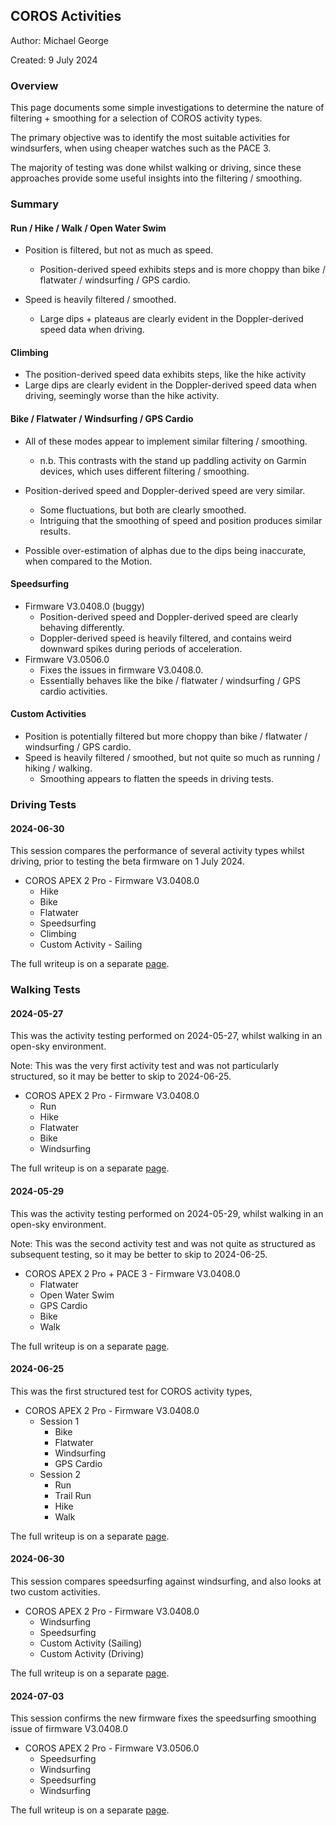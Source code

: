 ## COROS Activities

Author: Michael George

Created: 9 July 2024



### Overview

This page documents some simple investigations to determine the nature of filtering + smoothing for a selection of COROS activity types.

The primary objective was to identify the most suitable activities for windsurfers, when using cheaper watches such as the PACE 3.

The majority of testing was done whilst walking or driving, since these approaches provide some useful insights into the filtering / smoothing.



### Summary

#### Run / Hike / Walk / Open Water Swim

- Position is filtered, but not as much as speed.
  - Position-derived speed exhibits steps and is more choppy than bike / flatwater / windsurfing / GPS cardio.

- Speed is heavily filtered / smoothed.
  - Large dips + plateaus are clearly evident in the Doppler-derived speed data when driving.



#### Climbing

- The position-derived speed data exhibits steps, like the hike activity
- Large dips are clearly evident in the Doppler-derived speed data when driving, seemingly worse than the hike activity.



#### Bike / Flatwater / Windsurfing / GPS Cardio

- All of these modes appear to implement similar filtering / smoothing.
  - n.b. This contrasts with the stand up paddling activity on Garmin devices, which uses different filtering / smoothing.

- Position-derived speed and Doppler-derived speed are very similar.
  - Some fluctuations, but both are clearly smoothed.
  - Intriguing that the smoothing of speed and position produces similar results.

- Possible over-estimation of alphas due to the dips being inaccurate, when compared to the Motion.



#### Speedsurfing

- Firmware V3.0408.0 (buggy)
  - Position-derived speed and Doppler-derived speed are clearly behaving differently.
  - Doppler-derived speed is heavily filtered, and contains weird downward spikes during periods of acceleration.
- Firmware V3.0506.0
  - Fixes the issues in firmware V3.0408.0.
  - Essentially behaves like the bike / flatwater / windsurfing / GPS cardio activities.



#### Custom Activities

- Position is potentially filtered but more choppy than bike / flatwater / windsurfing / GPS cardio.
- Speed is heavily filtered / smoothed, but not quite so much as running / hiking / walking.
  - Smoothing appears to flatten the speeds in driving tests.




### Driving Tests

#### 2024-06-30

This session compares the performance of several activity types whilst driving, prior to testing the beta firmware on 1 July 2024.

- COROS APEX 2 Pro - Firmware V3.0408.0
  - Hike
  - Bike
  - Flatwater
  - Speedsurfing
  - Climbing
  - Custom Activity - Sailing

The full writeup is on a separate [page](driving-2024-06-30/README.md).



### Walking Tests

#### 2024-05-27

This was the activity testing performed on 2024-05-27, whilst walking in an open-sky environment.

Note: This was the very first activity test and was not particularly structured, so it may be better to skip to 2024-06-25.

- COROS APEX 2 Pro - Firmware V3.0408.0
  - Run
  - Hike
  - Flatwater
  - Bike
  - Windsurfing

The full writeup is on a separate [page](walking-2024-05-27/README.md).



#### 2024-05-29

This was the activity testing performed on 2024-05-29, whilst walking in an open-sky environment.

Note: This was the second activity test and was not quite as structured as subsequent testing, so it may be better to skip to 2024-06-25.

- COROS APEX 2 Pro + PACE 3 - Firmware V3.0408.0
  - Flatwater
  - Open Water Swim
  - GPS Cardio
  - Bike
  - Walk

The full writeup is on a separate [page](walking-2024-05-29/README.md).



#### 2024-06-25

This was the first structured test for COROS activity types, 

- COROS APEX 2 Pro - Firmware V3.0408.0
  - Session 1
    - Bike
    - Flatwater
    - Windsurfing
    - GPS Cardio
  - Session 2
    - Run
    - Trail Run
    - Hike
    - Walk

The full writeup is on a separate [page](walking-2024-06-25/README.md).



#### 2024-06-30

This session compares speedsurfing against windsurfing, and also looks at two custom activities.

- COROS APEX 2 Pro - Firmware V3.0408.0
  - Windsurfing
  - Speedsurfing
  - Custom Activity (Sailing)
  - Custom Activity (Driving)

The full writeup is on a separate [page](walking-2024-06-30/README.md).



#### 2024-07-03

This session confirms the new firmware fixes the speedsurfing smoothing issue of firmware V3.0408.0

- COROS APEX 2 Pro - Firmware V3.0506.0
  - Speedsurfing
  - Windsurfing
  - Speedsurfing
  - Windsurfing

The full writeup is on a separate [page](walking-2024-07-03/README.md).

